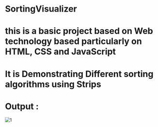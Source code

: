 # SortingVisualizer
# this is a basic project based on Web technology based particularly on HTML, CSS and JavaScript
# It is Demonstrating Different sorting algorithms using Strips
# Output :
![1](https://github.com/arhaanmalik/SortingVisualizer/assets/74311583/990e7670-6ccb-4e0e-86a2-0ead14c653ce)
